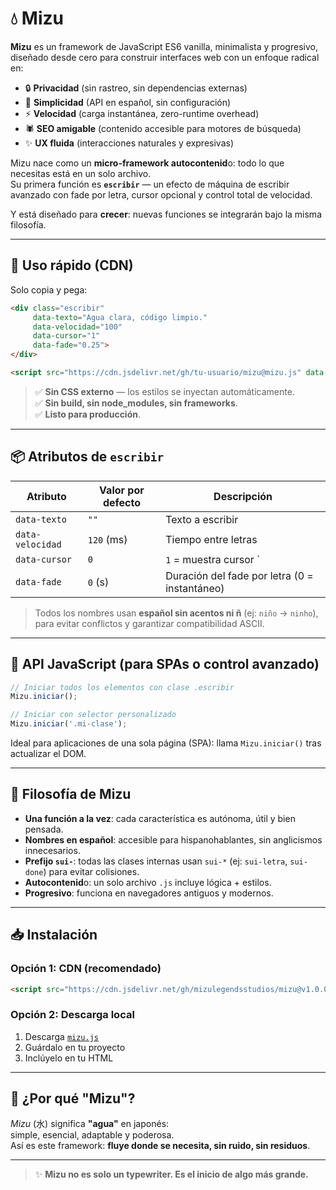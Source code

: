 # 💧 Mizu

**Mizu** es un framework de JavaScript ES6 vanilla, minimalista y progresivo, diseñado desde cero para construir interfaces web con un enfoque radical en:

- 🔒 **Privacidad** (sin rastreo, sin dependencias externas)  
- 🧼 **Simplicidad** (API en español, sin configuración)  
- ⚡ **Velocidad** (carga instantánea, zero-runtime overhead)  
- 🕷️ **SEO amigable** (contenido accesible para motores de búsqueda)  
- ✨ **UX fluida** (interacciones naturales y expresivas)

Mizu nace como un **micro-framework autocontenid**o: todo lo que necesitas está en un solo archivo.  
Su primera función es **`escribir`** — un efecto de máquina de escribir avanzado con fade por letra, cursor opcional y control total de velocidad.

Y está diseñado para **crecer**: nuevas funciones se integrarán bajo la misma filosofía.

---

## 🚀 Uso rápido (CDN)

Solo copia y pega:

```html
<div class="escribir"
     data-texto="Agua clara, código limpio."
     data-velocidad="100"
     data-cursor="1"
     data-fade="0.25">
</div>

<script src="https://cdn.jsdelivr.net/gh/tu-usuario/mizu@mizu.js" data-auto></script>
```

> ✅ **Sin CSS externo** — los estilos se inyectan automáticamente.  
> ✅ **Sin build, sin node_modules, sin frameworks**.  
> ✅ **Listo para producción**.

---

## 📦 Atributos de `escribir`

| Atributo          | Valor por defecto | Descripción |
|-------------------|-------------------|-------------|
| `data-texto`      | `""`              | Texto a escribir |
| `data-velocidad`  | `120` (ms)        | Tiempo entre letras |
| `data-cursor`     | `0`               | `1` = muestra cursor `|` |
| `data-fade`       | `0` (s)           | Duración del fade por letra (0 = instantáneo) |

> Todos los nombres usan **español sin acentos ni ñ** (ej: `niño` → `ninho`), para evitar conflictos y garantizar compatibilidad ASCII.

---

## 🧩 API JavaScript (para SPAs o control avanzado)

```js
// Iniciar todos los elementos con clase .escribir
Mizu.iniciar();

// Iniciar con selector personalizado
Mizu.iniciar('.mi-clase');
```

Ideal para aplicaciones de una sola página (SPA): llama `Mizu.iniciar()` tras actualizar el DOM.

---

## 🌱 Filosofía de Mizu

- **Una función a la vez**: cada característica es autónoma, útil y bien pensada.
- **Nombres en español**: accesible para hispanohablantes, sin anglicismos innecesarios.
- **Prefijo `sui-`**: todas las clases internas usan `sui-*` (ej: `sui-letra`, `sui-done`) para evitar colisiones.
- **Autocontenid**o: un solo archivo `.js` incluye lógica + estilos.
- **Progresivo**: funciona en navegadores antiguos y modernos.

---

## 📥 Instalación

### Opción 1: CDN (recomendado)
```html
<script src="https://cdn.jsdelivr.net/gh/mizulegendsstudios/mizu@v1.0.0/mizu.js"></script>
```

### Opción 2: Descarga local
1. Descarga [`mizu.js`](https://cdn.jsdelivr.net/gh/mizulegendsstudios/mizu@v1.0.0/mizu.js)
2. Guárdalo en tu proyecto
3. Inclúyelo en tu HTML

---

## 🌊 ¿Por qué "Mizu"?

*Mizu* (水) significa **"agua"** en japonés:  
simple, esencial, adaptable y poderosa.  
Así es este framework: **fluye donde se necesita, sin ruido, sin residuos**.

---

> ✨ **Mizu no es solo un typewriter. Es el inicio de algo más grande.**
```
